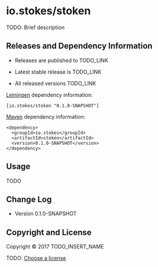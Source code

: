 # io.stokes/stoken

TODO: Brief description



## Releases and Dependency Information

* Releases are published to TODO_LINK

* Latest stable release is TODO_LINK

* All released versions TODO_LINK

[Leiningen] dependency information:

    [io.stokes/stoken "0.1.0-SNAPSHOT"]

[Maven] dependency information:

    <dependency>
      <groupId>io.stokes</groupId>
      <artifactId>stoken</artifactId>
      <version>0.1.0-SNAPSHOT</version>
    </dependency>

[Leiningen]: http://leiningen.org/
[Maven]: http://maven.apache.org/



## Usage

TODO



## Change Log

* Version 0.1.0-SNAPSHOT



## Copyright and License

Copyright © 2017 TODO_INSERT_NAME

TODO: [Choose a license](http://choosealicense.com/)
